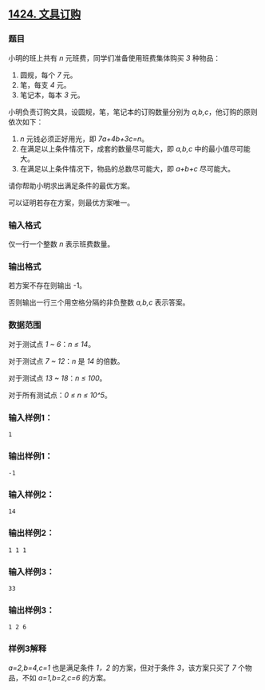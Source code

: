 ## [1424. 文具订购](https://www.acwing.com/problem/content/1426/)

### 题目

小明的班上共有 *n* 元班费，同学们准备使用班费集体购买 *3* 种物品：

1. 圆规，每个 *7* 元。
2. 笔，每支 *4* 元。
3. 笔记本，每本 *3* 元。

小明负责订购文具，设圆规，笔，笔记本的订购数量分别为 *a,b,c*，他订购的原则依次如下：

1. *n* 元钱必须正好用光，即 *7a+4b+3c=n*。
2. 在满足以上条件情况下，成套的数量尽可能大，即 *a,b,c* 中的最小值尽可能大。
3. 在满足以上条件情况下，物品的总数尽可能大，即 *a+b+c* 尽可能大。

请你帮助小明求出满足条件的最优方案。

可以证明若存在方案，则最优方案唯一。

### 输入格式

仅一行一个整数 *n* 表示班费数量。

### 输出格式

若方案不存在则输出 -1。

否则输出一行三个用空格分隔的非负整数 *a,b,c* 表示答案。

### 数据范围

对于测试点 *1 ~ 6*：*n ≤ 14*。

对于测试点 *7 ~ 12*：*n* 是 *14* 的倍数。

对于测试点 *13 ~ 18*：*n ≤ 100*。

对于所有测试点：*0 ≤ n ≤ 10^5*。

### 输入样例1：

```
1
```

### 输出样例1：

```
-1
```

### 输入样例2：

```
14
```

### 输出样例2：

```
1 1 1
```

### 输入样例3：

```
33
```

### 输出样例3：

```
1 2 6
```

### 样例3解释

*a=2,b=4,c=1* 也是满足条件 *1，2* 的方案，但对于条件 *3*，该方案只买了 *7* 个物品，不如 *a=1,b=2,c=6* 的方案。
